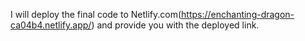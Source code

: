 I will deploy the final code to Netlify.com(https://enchanting-dragon-ca04b4.netlify.app/) and provide you with the deployed link.

